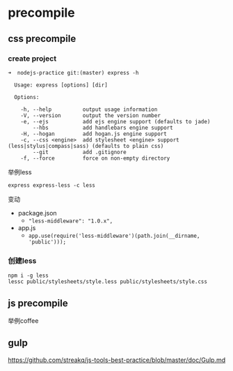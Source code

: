 # precompile

## css precompile

### create project

```
➜  nodejs-practice git:(master) express -h

  Usage: express [options] [dir]

  Options:

    -h, --help          output usage information
    -V, --version       output the version number
    -e, --ejs           add ejs engine support (defaults to jade)
        --hbs           add handlebars engine support
    -H, --hogan         add hogan.js engine support
    -c, --css <engine>  add stylesheet <engine> support (less|stylus|compass|sass) (defaults to plain css)
        --git           add .gitignore
    -f, --force         force on non-empty directory
```


举例less

```
express express-less -c less
```

变动

- package.json
  - `"less-middleware": "1.0.x",`
- app.js
  - `app.use(require('less-middleware')(path.join(__dirname, 'public')));`

### 创建less

```
npm i -g less
lessc public/stylesheets/style.less public/stylesheets/style.css
```

## js precompile

举例coffee




## gulp

https://github.com/streakq/js-tools-best-practice/blob/master/doc/Gulp.md

